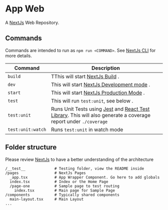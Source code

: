 # App Web

A [NextJs](https://nextjs.org/) Web Repository.

## Commands

Commands are intended to run as `npm run <COMMAND>`. See [NextJs CLI](https://nextjs.org/docs/api-reference/cli) for more details.

| Command           | Description                                                                                                                                                                                           |
| ----------------- | ----------------------------------------------------------------------------------------------------------------------------------------------------------------------------------------------------- |
| `build`           | TThis will start [NextJs Build](https://nextjs.org/docs/api-reference/cli#build) .                                                                                                                    |
| `dev`             | This will start [NextJs Development mode](https://nextjs.org/docs/api-reference/cli#development) .                                                                                                    |
| `start`           | This will start [NextJs Production Mode](https://nextjs.org/docs/api-reference/cli#production) .                                                                                                      |
| `test`            | This will run `test:unit`, see below .                                                                                                                                                                |
| `test:unit`       | Runs Unit Tests using [Jest](https://jestjs.io/) and [React Test Library](https://testing-library.com/docs/react-testing-library/intro). This will also generate a coverage report under `./coverage` |
| `test:unit:watch` | Runs `test:unit` in watch mode                                                                                                                                                                        |

## Folder structure

Please review [NextJs](https://nextjs.org/) to have a better understanding of the architecture

```
/__test__             # Testing folder, view the README inside
/pages                # NextJs Pages
  _app.tsx            # App Wrapper Component. Go here to add globals
  index.tsx           # Index or the Home Page
  /page-one           # Sample page to test routing
    index.tsx         # Main page for Sample Page
/components           # Typically shared components
  main-layout.tsx     # Main Layout
...
```
